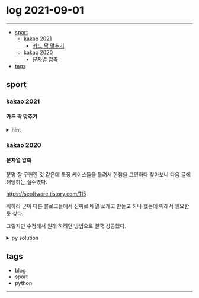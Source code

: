 # log 2021-09-01

--------------------------

- [sport](#sport)
  - [kakao 2021](#kakao-2021)
    - [카드 짝 맞추기](#카드-짝-맞추기)
  - [kakao 2020](#kakao-2020)
    - [문자열 압축](#문자열-압축)
- [tags](#tags)


## sport

### kakao 2021

#### 카드 짝 맞추기

<details><summary markdown="span">hint</summary>

이미 있던 카드는 움직이지 않으므로, 맵 전체가 아니라 남은 카드의 각 위치를 상태로 사용할 수 있다.
그런데 dp를 적용하려면 어떻게 해야 할까?
또한, 현재 위치에 대한 정보도 필요하다.

남은 카드들의 상태는 좌표쌍의 집합이다.
좌표쌍의 집합 -> 다차원 인덱스로 매핑할 방법이 필요하다.
dp[ s ] = f(s) = 상태 s로부터 시작하여 남은 최소 횟수
s = (2, 2), [{1, 2}, {3, 0}]

또 큰 문제가 있다. ctrl을 구현해야 하는데, 어떻게 구현해야할 지 모르겠다. 너무 노가다스러운데.
게다가 카드에 걸리는 것도 구현해야 하는데, 집합을 써서 기록하면 다른 아이템 확인이 안 된다.

결국 그러면 현재 맵의 상태는 저장하되, 백트래킹으로 구현해야 하나?
백트래킹과 dp가 같이 사용될 수 있나?



</details>

### kakao 2020

#### 문자열 압축

분명 잘 구현한 것 같은데 특정 케이스들을 틀려서 한참을 고민하다 찾아보니 다음 글에 해당하는 실수였다.

https://seoftware.tistory.com/115

뭐하러 굳이 다른 블로그들에서 진짜로 배열 쪼개고 만들고 하나 했는데 이래서 필요한 듯 싶다.

그렇지만 수정해서 원래 하려던 방법으로 결국 성공했다.


<details><summary markdown="span">py solution</summary>

```py

def solution(s):
    slen = len(s)
    best = slen
    for curb in range(1, slen + 1):
        saved = 0
        lastpat = ''
        curp = 0
        occ = 0
        while(curp + curb <= slen):
            pat = s[curp : curp + curb]
            if(pat == lastpat):
                saved += curb
                occ += 1
            else:
                lastpat = pat
                if(occ > 1):
                    saved -= len(str(occ))
                occ = 1
            curp += curb
            
        if(occ > 1):
            saved -= len(str(occ))
        res = slen - saved
        if(res < best):
            best = res
    return best
```

</details>


## tags
- blog
- sport
- python

--------------------------

